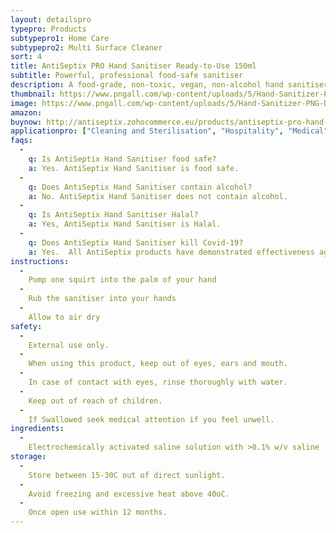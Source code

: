 ```yaml
---
layout: detailspro
typepro: Products
subtypepro1: Home Care
subtypepro2: Multi Surface Cleaner
sort: 4
title: AntiSeptix PRO Hand Sanitiser Ready-to-Use 150ml
subtitle: Powerful, professional food-safe sanitiser
description: A food-grade, non-toxic, vegan, non-alcohol hand sanitiser which kills 99.9% of bacteria, fungus and viruses, including E.coli, salmonella, coronavirus, poliovirus, norovirus and flu while leaving no chemical or alcohol residue.
thumbnail: https://www.pngall.com/wp-content/uploads/5/Hand-Sanitizer-PNG-Download-Image.png
image: https://www.pngall.com/wp-content/uploads/5/Hand-Sanitizer-PNG-Download-Image.png
amazon: 
buynow: http://antiseptix.zohocommerce.eu/products/antiseptix-pro-hand-sanitiser-ready-to-use-150ml/354940000000048148
applicationpro: ["Cleaning and Sterilisation", "Hospitality", "Medical", "Automotive","Public Transportation", "Logistics", "Deodorising", "Water Treatment", "Sports", "Laundry and Surface Cleaners", "Swimming Pools", "Pharmaceuticals", "Oil & Gas", "Hot and Chilled Water Systems"]
faqs:
  -
    q: Is AntiSeptix Hand Sanitiser food safe?
    a: Yes. AntiSeptix Hand Sanitiser is food safe.
  -
    q: Does AntiSeptix Hand Sanitiser contain alcohol?
    a: No. AntiSeptix Hand Sanitiser does not contain alcohol.
  -
    q: Is AntiSeptix Hand Sanitiser Halal?
    a: Yes, AntiSeptix Hand Sanitiser is Halal.
  -
    q: Does AntiSeptix Hand Sanitiser kill Covid-19? 
    a: Yes.  All AntiSeptix products have demonstrated effectiveness against the Covid-19 virus (SARS-CoV-2) when used in accordance with the directions for use.
instructions:
  -
    Pump one squirt into the palm of your hand
  -
    Rub the sanitiser into your hands
  -
    Allow to air dry
safety:
  -
    External use only.
  - 
    When using this product, keep out of eyes, ears and mouth.
  -
    In case of contact with eyes, rinse thoroughly with water.
  - 
    Keep out of reach of children.
  - 
    If Swallowed seek medical attention if you feel unwell.
ingredients:
  -
    Electrochemically activated saline solution with >0.1% w/v saline
storage:
  -
    Store between 15-30C out of direct sunlight.
  -
    Avoid freezing and excessive heat above 40oC.
  -
    Once open use within 12 months.
---
```

